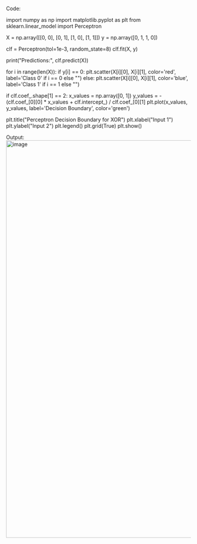 Code:

import numpy as np
import matplotlib.pyplot as plt
from sklearn.linear_model import Perceptron


X = np.array([[0, 0], [0, 1], [1, 0], [1, 1]])
y = np.array([0, 1, 1, 0])

clf = Perceptron(tol=1e-3, random_state=8)
clf.fit(X, y)

print("Predictions:", clf.predict(X))

for i in range(len(X)):
    if y[i] == 0:
        plt.scatter(X[i][0], X[i][1], color='red', label='Class 0' if i == 0 else "")
    else:
        plt.scatter(X[i][0], X[i][1], color='blue', label='Class 1' if i == 1 else "")

if clf.coef_.shape[1] == 2:
    x_values = np.array([0, 1])
    y_values = -(clf.coef_[0][0] * x_values + clf.intercept_) / clf.coef_[0][1]
    plt.plot(x_values, y_values, label='Decision Boundary', color='green')

plt.title("Perceptron Decision Boundary for XOR")
plt.xlabel("Input 1")
plt.ylabel("Input 2")
plt.legend()
plt.grid(True)
plt.show()

Output:
<img width="1920" height="1080" alt="image" src="https://github.com/user-attachments/assets/3c520564-83dd-4bce-b379-83cd3514b686" />






